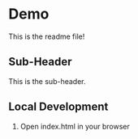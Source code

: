 # Demo

This is the readme file!

## Sub-Header

This is the sub-header.

## Local Development

1. Open index.html in your browser
